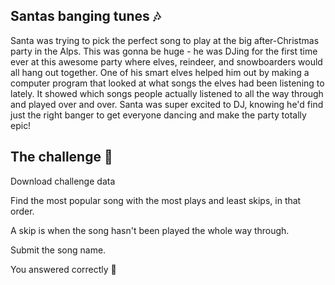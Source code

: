 ## Santas banging tunes 🎶

Santa was trying to pick the perfect song to play at the big after-Christmas party in the Alps. This was gonna be huge - he was DJing for the first time ever at this awesome party where elves, reindeer, and snowboarders would all hang out together. One of his smart elves helped him out by making a computer program that looked at what songs the elves had been listening to lately. It showed which songs people actually listened to all the way through and played over and over. Santa was super excited to DJ, knowing he'd find just the right banger to get everyone dancing and make the party totally epic!

## The challenge 🎁

Download challenge data

Find the most popular song with the most plays and least skips, in that order.

A skip is when the song hasn't been played the whole way through.

Submit the song name.


You answered correctly 🎉